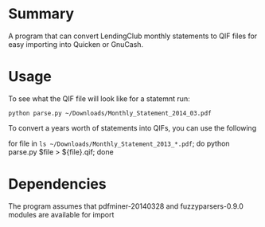 Summary
=======
A program that can convert LendingClub monthly statements to QIF files for easy importing into Quicken or GnuCash.

Usage
=====
To see what the QIF file will look like for a statemnt run:

    python parse.py ~/Downloads/Monthly_Statement_2014_03.pdf

To convert a years worth of statements into QIFs, you can use the following
   
   for file in `ls ~/Downloads/Monthly_Statement_2013_*.pdf`; do python parse.py $file > ${file}.qif; done

Dependencies
============
The program assumes that pdfminer-20140328 and fuzzyparsers-0.9.0 modules are available for import